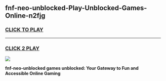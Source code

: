 
## fnf-neo-unblocked-Play-Unblocked-Games-Online-n2fjg
<h3>
<a href="https://premium76.site?title=fnf-neo-unblocked&ref=25A">CLICK TO PLAY</a></h3>
<hr>

<h3>
<a href="https://premium76.site?title=fnf-neo-unblocked&ref=25A">CLICK 2 PLAY</a>
  
</h3>

<a href="https://premium76.site?title=fnf-neo-unblocked&ref=25A"><img src="https://clearcache.store/games.png"></a>


**fnf-neo-unblocked games unblocked: Your Gateway to Fun and Accessible Online Gaming**
